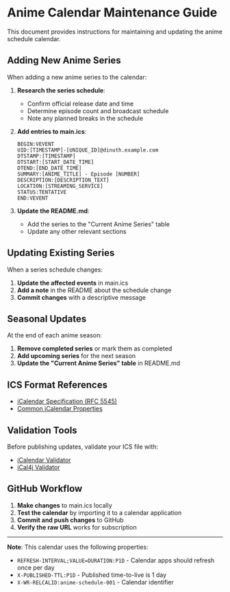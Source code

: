 # Anime Calendar Maintenance Guide

This document provides instructions for maintaining and updating the anime schedule calendar.

## Adding New Anime Series

When adding a new anime series to the calendar:

1. **Research the series schedule**:
   - Confirm official release date and time
   - Determine episode count and broadcast schedule
   - Note any planned breaks in the schedule

2. **Add entries to main.ics**:
   ```
   BEGIN:VEVENT
   UID:[TIMESTAMP]-[UNIQUE_ID]@dinuth.example.com
   DTSTAMP:[TIMESTAMP]
   DTSTART:[START_DATE_TIME]
   DTEND:[END_DATE_TIME]
   SUMMARY:[ANIME_TITLE] - Episode [NUMBER]
   DESCRIPTION:[DESCRIPTION_TEXT]
   LOCATION:[STREAMING_SERVICE]
   STATUS:TENTATIVE
   END:VEVENT
   ```

3. **Update the README.md**:
   - Add the series to the "Current Anime Series" table
   - Update any other relevant sections

## Updating Existing Series

When a series schedule changes:

1. **Update the affected events** in main.ics
2. **Add a note** in the README about the schedule change
3. **Commit changes** with a descriptive message

## Seasonal Updates

At the end of each anime season:

1. **Remove completed series** or mark them as completed
2. **Add upcoming series** for the next season
3. **Update the "Current Anime Series" table** in README.md

## ICS Format References

- [iCalendar Specification (RFC 5545)](https://datatracker.ietf.org/doc/html/rfc5545)
- [Common iCalendar Properties](https://www.kanzaki.com/docs/ical/)

## Validation Tools

Before publishing updates, validate your ICS file with:

- [iCalendar Validator](https://icalendar.org/validator.html)
- [iCal4j Validator](https://github.com/ical4j/ical4j-validator)

## GitHub Workflow

1. **Make changes** to main.ics locally
2. **Test the calendar** by importing it to a calendar application
3. **Commit and push changes** to GitHub
4. **Verify the raw URL** works for subscription

---

**Note**: This calendar uses the following properties:
- `REFRESH-INTERVAL;VALUE=DURATION:P1D` - Calendar apps should refresh once per day
- `X-PUBLISHED-TTL:P1D` - Published time-to-live is 1 day
- `X-WR-RELCALID:anime-schedule-001` - Calendar identifier
